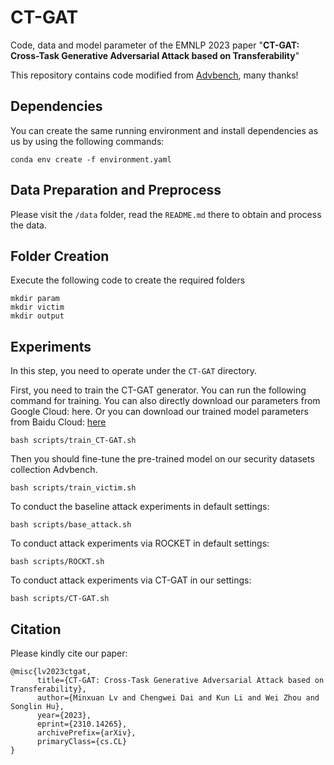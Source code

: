 # CT-GAT
Code, data and model parameter of the EMNLP 2023 paper "**CT-GAT: Cross-Task Generative Adversarial Attack based on Transferability**"

This repository contains code modified from [Advbench](https://github.com/thunlp/Advbench), many thanks!

## Dependencies
You can create the same running environment and install dependencies as us by using the following commands:

`conda env create -f environment.yaml`

## Data Preparation and Preprocess
Please visit the `/data` folder, read the `README.md` there to obtain and process the data.

## Folder Creation
Execute the following code to create the required folders
```
mkdir param
mkdir victim
mkdir output
```

## Experiments
In this step, you need to operate under the `CT-GAT` directory.

First, you need to train the CT-GAT generator. You can run the following command for training. You can also directly download our parameters from Google Cloud: here. Or you can download our trained model parameters from Baidu Cloud: [here](https://pan.baidu.com/s/1U195DoiQOMpfi6FNQ4dwzw?pwd=xozm)
```
bash scripts/train_CT-GAT.sh
```


Then you should fine-tune the pre-trained model on our security datasets collection Advbench.
```
bash scripts/train_victim.sh
```

To conduct the baseline attack experiments in default settings:
```
bash scripts/base_attack.sh
```

To conduct attack experiments via ROCKET in default settings:
```
bash scripts/ROCKT.sh
```

To conduct attack experiments via CT-GAT in our settings:
```
bash scripts/CT-GAT.sh
```

## Citation
Please kindly cite our paper:
```
@misc{lv2023ctgat,
      title={CT-GAT: Cross-Task Generative Adversarial Attack based on Transferability}, 
      author={Minxuan Lv and Chengwei Dai and Kun Li and Wei Zhou and Songlin Hu},
      year={2023},
      eprint={2310.14265},
      archivePrefix={arXiv},
      primaryClass={cs.CL}
}
```
